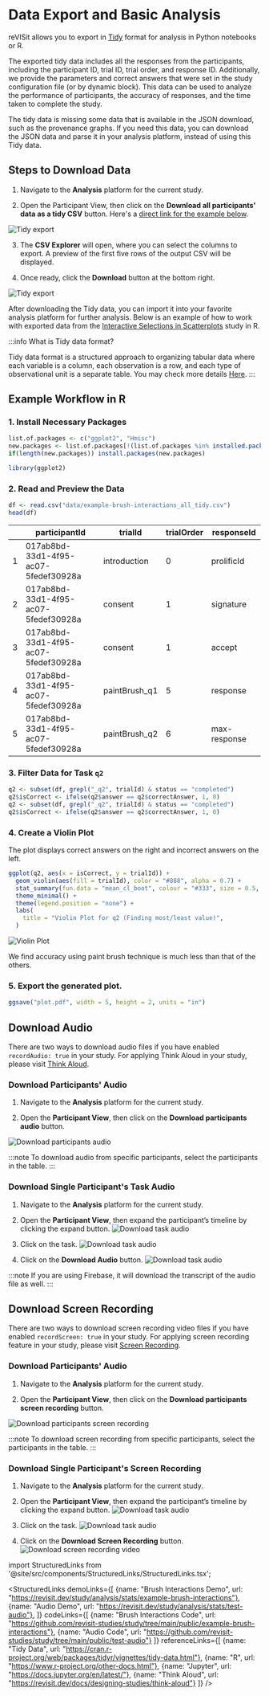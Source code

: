 # Data Export and Basic Analysis

reVISit allows you to export in [Tidy](https://cran.r-project.org/web/packages/tidyr/vignettes/tidy-data.html) format for analysis in Python notebooks or R.

The exported tidy data includes all the responses from the participants, including the participant ID, trial ID, trial order, and response ID. Additionally, we provide the parameters and correct answers that were set in the study configuration file (or by dynamic block). This data can be used to analyze the performance of participants, the accuracy of responses, and the time taken to complete the study.

The tidy data is missing some data that is available in the JSON download, such as the provenance graphs. If you need this data, you can download the JSON data and parse it in your analysis platform, instead of using this Tidy data.

## Steps to Download Data

1. Navigate to the **Analysis** platform for the current study.

2. Open the Participant View, then click on the **Download all participants' data as a tidy CSV** button. Here's a [direct link for the example below](https://revisit.dev/study/analysis/stats/example-brush-interactions/table).

![Tidy export](./img/tidy-export-1.png)

3. The **CSV Explorer** will open, where you can select the columns to export. A preview of the first five rows of the output CSV will be displayed.

4. Once ready, click the **Download** button at the bottom right.

![Tidy export](./img/tidy-export-2.png)


After downloading the Tidy data, you can import it into your favorite analysis platform for further analysis. Below is an example of how to work with exported data from the [Interactive Selections in Scatterplots](https://revisit.dev/study/example-brush-interactions) study in R.

:::info What is Tidy data format?


Tidy data format is a structured approach to organizing tabular data where each variable is a column, each observation is a row, and each type of observational unit is a separate table.
You may check more details [Here](https://cran.r-project.org/web/packages/tidyr/vignettes/tidy-data.html).
:::
## Example Workflow in R

### 1. Install Necessary Packages

```r
list.of.packages <- c("ggplot2", "Hmisc")
new.packages <- list.of.packages[!(list.of.packages %in% installed.packages()[,"Package"])]
if(length(new.packages)) install.packages(new.packages)

library(ggplot2)
```

### 2. Read and Preview the Data

```r
df <- read.csv("data/example-brush-interactions_all_tidy.csv")
head(df)
```

|   | participantId                        | trialId       | trialOrder | responseId   |
|---|--------------------------------------|---------------|------------|--------------|
| 1 | 017ab8bd-33d1-4f95-ac07-5fedef30928a | introduction  | 0          | prolificId   |
| 2 | 017ab8bd-33d1-4f95-ac07-5fedef30928a | consent       | 1          | signature    |
| 3 | 017ab8bd-33d1-4f95-ac07-5fedef30928a | consent       | 1          | accept       |
| 4 | 017ab8bd-33d1-4f95-ac07-5fedef30928a | paintBrush_q1 | 5          | response     |
| 5 | 017ab8bd-33d1-4f95-ac07-5fedef30928a | paintBrush_q2 | 6          | max-response |


### 3. Filter Data for Task `q2`


```r
q2 <- subset(df, grepl("_q2", trialId) & status == "completed")
q2$isCorrect <- ifelse(q2$answer == q2$correctAnswer, 1, 0)
q2 <- subset(df, grepl("_q2", trialId) & status == "completed")
q2$isCorrect <- ifelse(q2$answer == q2$correctAnswer, 1, 0)
```


### 4. Create a Violin Plot

The plot displays correct answers on the right and incorrect answers on the left.

```r
ggplot(q2, aes(x = isCorrect, y = trialId)) +
  geom_violin(aes(fill = trialId), color = "#888", alpha = 0.7) +
  stat_summary(fun.data = "mean_cl_boot", colour = "#333", size = 0.5, alpha=0.5) +
  theme_minimal() +
  theme(legend.position = "none") +
  labs(
    title = "Violin Plot for q2 (Finding most/least value)",
  )
```

![Violin Plot](./img/r-violin-plot.png)

We find accuracy using paint brush technique is much less than that of the others.


### 5. Export the generated plot.

```r
ggsave("plot.pdf", width = 5, height = 2, units = "in")
```

## Download Audio 

There are two ways to download audio files if you have enabled `recordAudio: true` in your study. For applying Think Aloud in your study, please visit [Think Aloud](../../designing-studies/think-aloud).

### Download Participants' Audio

1. Navigate to the **Analysis** platform for the current study.

2. Open the **Participant View**, then click on the **Download participants audio** button.

![Download participants audio](./img/audio-export-all.png)

:::note
To download audio from specific participants, select the participants in the table.
:::


### Download Single Participant's Task Audio

1. Navigate to the **Analysis** platform for the current study.

2. Open the **Participant View**, then expand the participant’s timeline by clicking the expand button.
![Download task audio](./img/audio-export-task-1.png)

3. Click on the task.
![Download task audio](./img/audio-export-task-2.png)

3. Click on the **Download Audio** button.
![Download task audio](./img/audio-export-task-3.png)

:::note
If you are using Firebase, it will download the transcript of the audio file as well.
:::

## Download Screen Recording 

There are two ways to download screen recording video files if you have enabled `recordScreen: true` in your study. For applying screen recording feature in your study, please visit [Screen Recording](../../designing-studies/screen-recording).

### Download Participants' Audio

1. Navigate to the **Analysis** platform for the current study.

2. Open the **Participant View**, then click on the **Download participants screen recording** button.

![Download participants screen recording](./img/screen-recording-export-all.png)

:::note
To download screen recording from specific participants, select the participants in the table.
:::


### Download Single Participant's Screen Recording

1. Navigate to the **Analysis** platform for the current study.

2. Open the **Participant View**, then expand the participant’s timeline by clicking the expand button.
![Download task audio](./img/audio-export-task-1.png)

3. Click on the task.
![Download task audio](./img/audio-export-task-2.png)

3. Click on the **Download Screen Recording** button.
![Download screen recording video](./img/screen-recording-export-single.png)



import StructuredLinks from '@site/src/components/StructuredLinks/StructuredLinks.tsx';

<StructuredLinks
    demoLinks={[
        {name: "Brush Interactions Demo", url: "https://revisit.dev/study/analysis/stats/example-brush-interactions"},
        {name: "Audio Demo", url: "https://revisit.dev/study/analysis/stats/test-audio"},
    ]}
    codeLinks={[
        {name: "Brush Interactions Code", url: "https://github.com/revisit-studies/study/tree/main/public/example-brush-interactions"},
        {name: "Audio Code", url: "https://github.com/revisit-studies/study/tree/main/public/test-audio"}
    ]}
    referenceLinks={[
        {name: "Tidy Data", url: "https://cran.r-project.org/web/packages/tidyr/vignettes/tidy-data.html"},
        {name: "R", url: "https://www.r-project.org/other-docs.html"},
        {name: "Jupyter", url: "https://docs.jupyter.org/en/latest/"},
        {name: "Think Aloud", url: "https://revisit.dev/docs/designing-studies/think-aloud"}
    ]}
/>

